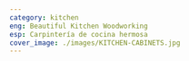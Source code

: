 ```yaml
---
category: kitchen
eng: Beautiful Kitchen Woodworking
esp: Carpintería de cocina hermosa
cover_image: ./images/KITCHEN-CABINETS.jpg
---
```



